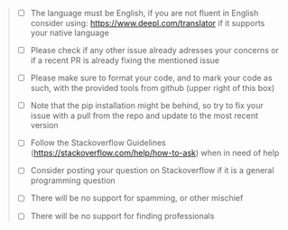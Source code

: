 > - [ ] The language must be English, if you are not fluent in English consider using: https://www.deepl.com/translator if it supports your native language
> 
> - [ ] Please check if any other issue already adresses your concerns or if a recent PR is already fixing the mentioned issue
> 
> - [ ] Please make sure to format your code, and to mark your code as such, with the provided tools from github (upper right of this box)
> 
> - [ ] Note that the pip installation might be behind, so try to fix your issue with a pull from the repo and update to the most recent version
> 
> - [ ] Follow the Stackoverflow Guidelines (https://stackoverflow.com/help/how-to-ask) when in need of help
>
> - [ ] Consider posting your question on Stackoverflow if it is a general programming question
> 
> - [ ] There will be no support for spamming, or other mischief 
> 
>- [ ] There will be no support for finding professionals
